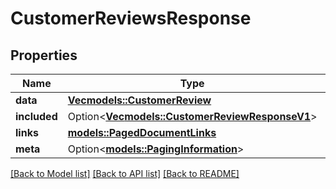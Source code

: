 # CustomerReviewsResponse

## Properties

Name | Type | Description | Notes
------------ | ------------- | ------------- | -------------
**data** | [**Vec<models::CustomerReview>**](CustomerReview.md) |  | 
**included** | Option<[**Vec<models::CustomerReviewResponseV1>**](CustomerReviewResponseV1.md)> |  | [optional]
**links** | [**models::PagedDocumentLinks**](PagedDocumentLinks.md) |  | 
**meta** | Option<[**models::PagingInformation**](PagingInformation.md)> |  | [optional]

[[Back to Model list]](../README.md#documentation-for-models) [[Back to API list]](../README.md#documentation-for-api-endpoints) [[Back to README]](../README.md)


